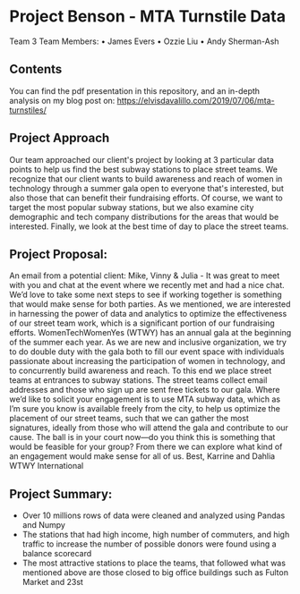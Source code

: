 # Project Benson - MTA Turnstile Data

Team 3 Team Members:
	•	James Evers
	•	Ozzie Liu
	•	Andy Sherman-Ash

## Contents
You can find the pdf presentation in this repository, and an in-depth analysis on my blog post on: https://elvisdavalillo.com/2019/07/06/mta-turnstiles/

## Project Approach
Our team approached our client's project by looking at 3 particular data points to help us find the best subway stations to place street teams.
We recognize that our client wants to build awareness and reach of women in technology through a summer gala open to everyone that's interested, but also those that can benefit their fundraising efforts. Of course, we want to target the most popular subway stations, but we also examine city demographic and tech company distributions for the areas that would be interested. Finally, we look at the best time of day to place the street teams.

## Project Proposal:
An email from a potential client:
Mike, Vinny & Julia -
It was great to meet with you and chat at the event where we recently met and had a nice chat. We’d love to take some next steps to see if working together is something that would make sense for both parties.
As we mentioned, we are interested in harnessing the power of data and analytics to optimize the effectiveness of our street team work, which is a significant portion of our fundraising efforts.
WomenTechWomenYes (WTWY) has an annual gala at the beginning of the summer each year. As we are new and inclusive organization, we try to do double duty with the gala both to fill our event space with individuals passionate about increasing the participation of women in technology, and to concurrently build awareness and reach.
To this end we place street teams at entrances to subway stations. The street teams collect email addresses and those who sign up are sent free tickets to our gala.
Where we’d like to solicit your engagement is to use MTA subway data, which as I’m sure you know is available freely from the city, to help us optimize the placement of our street teams, such that we can gather the most signatures, ideally from those who will attend the gala and contribute to our cause.
The ball is in your court now—do you think this is something that would be feasible for your group? From there we can explore what kind of an engagement would make sense for all of us.
Best,
Karrine and Dahlia
WTWY International

## Project Summary:
 - Over 10 millions rows of data were cleaned and analyzed using Pandas and Numpy
 - The stations that had high income, high number of commuters, and high traffic to increase the number of possible donors were found using a balance scorecard
 - The most attractive stations to place the teams, that followed what was mentioned above are those closed to big office buildings such as Fulton Market and 23st

